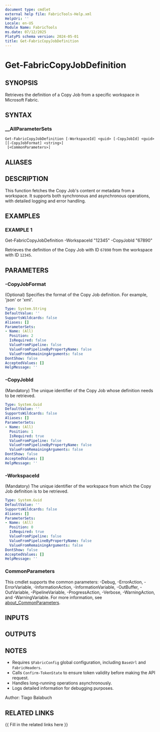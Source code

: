 ```yaml
---
document type: cmdlet
external help file: FabricTools-Help.xml
HelpUri: ''
Locale: en-US
Module Name: FabricTools
ms.date: 07/12/2025
PlatyPS schema version: 2024-05-01
title: Get-FabricCopyJobDefinition
---
```


# Get-FabricCopyJobDefinition

## SYNOPSIS

Retrieves the definition of a Copy Job from a specific workspace in Microsoft Fabric.

## SYNTAX

### __AllParameterSets

```
Get-FabricCopyJobDefinition [-WorkspaceId] <guid> [-CopyJobId] <guid> [[-CopyJobFormat] <string>]
 [<CommonParameters>]
```

## ALIASES

## DESCRIPTION

This function fetches the Copy Job's content or metadata from a workspace.
It supports both synchronous and asynchronous operations, with detailed logging and error handling.

## EXAMPLES

### EXAMPLE 1

Get-FabricCopyJobDefinition -WorkspaceId "12345" -CopyJobId "67890"

Retrieves the definition of the Copy Job with ID `67890` from the workspace with ID `12345`.

## PARAMETERS

### -CopyJobFormat

(Optional) Specifies the format of the Copy Job definition.
For example, 'json' or 'xml'.

```yaml
Type: System.String
DefaultValue: ''
SupportsWildcards: false
Aliases: []
ParameterSets:
- Name: (All)
  Position: 2
  IsRequired: false
  ValueFromPipeline: false
  ValueFromPipelineByPropertyName: false
  ValueFromRemainingArguments: false
DontShow: false
AcceptedValues: []
HelpMessage: ''
```

### -CopyJobId

(Mandatory) The unique identifier of the Copy Job whose definition needs to be retrieved.

```yaml
Type: System.Guid
DefaultValue: ''
SupportsWildcards: false
Aliases: []
ParameterSets:
- Name: (All)
  Position: 1
  IsRequired: true
  ValueFromPipeline: false
  ValueFromPipelineByPropertyName: false
  ValueFromRemainingArguments: false
DontShow: false
AcceptedValues: []
HelpMessage: ''
```

### -WorkspaceId

(Mandatory) The unique identifier of the workspace from which the Copy Job definition is to be retrieved.

```yaml
Type: System.Guid
DefaultValue: ''
SupportsWildcards: false
Aliases: []
ParameterSets:
- Name: (All)
  Position: 0
  IsRequired: true
  ValueFromPipeline: false
  ValueFromPipelineByPropertyName: false
  ValueFromRemainingArguments: false
DontShow: false
AcceptedValues: []
HelpMessage: ''
```

### CommonParameters

This cmdlet supports the common parameters: -Debug, -ErrorAction, -ErrorVariable,
-InformationAction, -InformationVariable, -OutBuffer, -OutVariable, -PipelineVariable,
-ProgressAction, -Verbose, -WarningAction, and -WarningVariable. For more information, see
[about_CommonParameters](https://go.microsoft.com/fwlink/?LinkID=113216).

## INPUTS

## OUTPUTS

## NOTES

- Requires `$FabricConfig` global configuration, including `BaseUrl` and `FabricHeaders`.
- Calls `Confirm-TokenState` to ensure token validity before making the API request.
- Handles long-running operations asynchronously.
- Logs detailed information for debugging purposes.

Author: Tiago Balabuch

## RELATED LINKS

{{ Fill in the related links here }}

